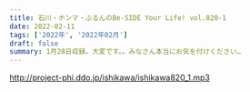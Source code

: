 ```yaml
---
title: 石川・ホンマ・ぶるんのBe-SIDE Your Life! vol.820-1
date: 2022-02-11
tags: ['2022年', '2022年02月']
draft: false
summary: 1月28日収録。大変です。。みなさん本当にお気を付けください…
---
```


http://project-phi.ddo.jp/ishikawa/ishikawa820_1.mp3
